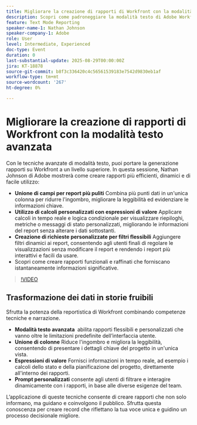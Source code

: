 ```yaml
---
title: Migliorare la creazione di rapporti di Workfront con la modalità testo avanzata
description: Scopri come padroneggiare la modalità testo di Adobe Workfront per unire le colonne, creare espressioni di valore personalizzate e creare prompt dinamici per un reporting più intelligente.
feature: Text Mode Reporting
speaker-name-1: Nathan Johnson
speaker-company-1: Adobe
role: User
level: Intermediate, Experienced
doc-type: Event
duration: 0
last-substantial-update: 2025-08-29T00:00:00Z
jira: KT-18878
source-git-commit: b8f3c336420c4c56561539183e7542d9830eb1af
workflow-type: tm+mt
source-wordcount: '267'
ht-degree: 0%

---
```



# Migliorare la creazione di rapporti di Workfront con la modalità testo avanzata

Con le tecniche avanzate di modalità testo, puoi portare la generazione rapporti su Workfront a un livello superiore. In questa sessione, Nathan Johnson di Adobe mostrerà come creare rapporti più efficienti, dinamici e di facile utilizzo:

* **Unione di campi per report più puliti** Combina più punti dati in un&#39;unica colonna per ridurre l&#39;ingombro, migliorare la leggibilità ed evidenziare le informazioni chiave.
* **Utilizzo di calcoli personalizzati con espressioni di valore** Applicare calcoli in tempo reale e logica condizionale per visualizzare riepiloghi, metriche o messaggi di stato personalizzati, migliorando le informazioni del report senza alterare i dati sottostanti.
* **Creazione di richieste personalizzate per filtri flessibili** Aggiungere filtri dinamici ai report, consentendo agli utenti finali di regolare le visualizzazioni senza modificare il report e rendendo i report più interattivi e facili da usare.
* Scopri come creare rapporti funzionali e raffinati che forniscano istantaneamente informazioni significative.

>[!VIDEO](https://video.tv.adobe.com/v/3471498/?learn=on&enablevpops)

## Trasformazione dei dati in storie fruibili

Sfrutta la potenza della reportistica di Workfront combinando competenze tecniche e narrazione.

* **Modalità testo avanzata &#x200B;** abilita rapporti flessibili e personalizzati che vanno oltre le limitazioni predefinite dell’interfaccia utente.
* **Unione di colonne** Riduce l&#39;ingombro e migliora la leggibilità, consentendo di presentare i dettagli chiave del progetto in un&#39;unica vista.
* **Espressioni di valore** Fornisci informazioni in tempo reale, ad esempio i calcoli dello stato e della pianificazione del progetto, direttamente all&#39;interno dei rapporti.
* **Prompt personalizzati** consente agli utenti di filtrare e interagire dinamicamente con i rapporti, in base alle diverse esigenze del team.

L’applicazione di queste tecniche consente di creare rapporti che non solo informano, ma guidano e coinvolgono il pubblico. Sfrutta questa conoscenza per creare record che riflettano la tua voce unica e guidino un processo decisionale migliore.
